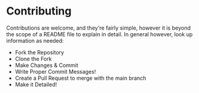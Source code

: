 # Contributing
Contributions are welcome, and they're fairly simple, however it is beyond the scope of a README file to explain in detail. In general however, look up information as needed:

- Fork the Repository
- Clone the Fork
- Make Changes & Commit
- Write Proper Commit Messages!
- Create a Pull Request to merge with the main branch
- Make it Detailed!